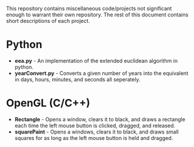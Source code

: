 This repository contains miscellaneous code/projects not significant enough to warrant their own repository. The rest of this document contains short descriptions of each project.

Python
==================================================================
- **eea.py** - An implementation of the extended euclidean algorithm in python.
- **yearConvert.py** - Converts a given number of years into the equivalent in days, hours, minutes, and seconds all seperately.


OpenGL (C/C++)
==================================================================
- **Rectangle** - Opens a window, clears it to black, and draws a rectangle each time the left mouse button is clicked, dragged, and released.
- **squarePaint** - Opens a windows, clears it to black, and draws small squares for as long as the left mouse button is held and dragged.
